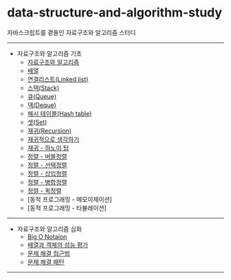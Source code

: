 # data-structure-and-algorithm-study

자바스크립트를 곁들인 자료구조와 알고리즘 스터디

---

- 자료구조와 알고리즘 기초
  - [자료구조와 알고리즘](./basic/01-자료구조와-알고리즘/README.md)
  - [배열](./basic/02-배열/README.md)
  - [연결리스트(Linked list)](./basic/03-연결리스트/README.md)
  - [스택(Stack)](./basic/04-스택/README.md)
  - [큐(Queue)](./basic/05-큐/README.md)
  - [덱(Deque)](./basic/06-덱/README.md)
  - [해시 테이블(Hash table)](./basic/07-해시-테이블/README.md)
  - [셋(Set)](./basic/08-셋/README.md)
  - [재귀(Recursion)](./basic/09-재귀/README.md)
  - [재귀적으로 생각하기](./basic/10-재귀적으로-생각하기/README.md)
  - [재귀 - 하노이 탑](./basic/11-재귀-하노이탑/README.md)
  - [정렬 - 버블정렬](./basic/12-정렬-버블정렬/README.md)
  - [정렬 - 선택정렬](./basic/13-정렬-선택정렬/README.md)
  - [정렬 - 삽입정렬](./basic/14-정렬-삽입정렬/README.md)
  - [정렬 - 병합정렬](./basic/15-정렬-병합정렬/README.md)
  - [정렬 - 퀵정렬](./basic/16-정렬-퀵정렬/README.md)
  - [동적 프로그래밍 - 메모이제이션]
  - [동적 프로그래밍 - 타뷸레이션]

---

- 자료구조와 알고리즘 심화
  - [Big O Notaion](./01-Big-O-Notation/README.md)
  - [배열과 객체의 성능 평가](./02-배열과-객체의-성능-평가/README.md)
  - [문제 해결 접근법](./03-문제해결-접근법/README.md)
  - [문제 해결 패턴](./04-문제해결-패턴/README.md)

---
